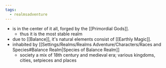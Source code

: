 ```yaml
---
tags:
  - realmsadventure
---
```

- is in the center of it all, forged by the [[Primordial Gods]]. 
	- thus it is the most stable realm
- due to [[Balance]], it's natural elements consist of [[Earthly Magic]].
- inhabited by [[Settings/Realms/Realms Adventure/Characters/Races and Species#Balance Realm|Species of Balance Realm]]
	- society a mix of 18th century and medieval era; various kingdoms, cities, setpieces and places

